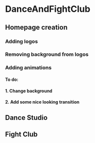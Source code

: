 # DanceAndFightClub

## Homepage creation

### Adding logos

### Removing background from logos

### Adding animations

#### To do:

#### 1. Change background

#### 2. Add some nice looking transition

## Dance Studio

## Fight Club
